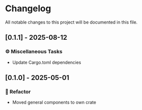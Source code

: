 # Changelog

All notable changes to this project will be documented in this file.

## [0.1.1] - 2025-08-12

### ⚙️ Miscellaneous Tasks

- Update Cargo.toml dependencies


## [0.1.0] - 2025-05-01

### 🚜 Refactor

- Moved general components to own crate



